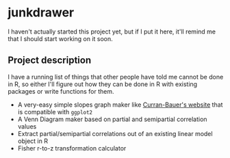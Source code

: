 # junkdrawer

I haven't actually started this project yet, but if I put it here, it'll remind me that I should start working on it soon. 

## Project description 

I have a running list of things that other people have told me cannot be done in R, so either I'll figure out how they can be done in R with existing packages or write functions for them.

* A very-easy simple slopes graph maker like [Curran-Bauer's website](http://www.quantpsy.org/interact/) that is compatible with `ggplot2`
* A Venn Diagram maker based on partial and semipartial correlation values
* Extract partial/semipartial correlations out of an existing linear model object in R
* Fisher r-to-z transformation calculator
